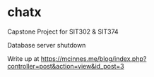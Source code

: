 # chatx
Capstone Project for SIT302 &amp; SIT374

Database server shutdown

Write up at https://mcinnes.me/blog/index.php?controller=post&action=view&id_post=3
